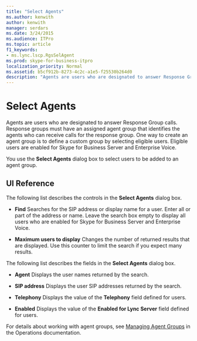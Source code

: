 ```yaml
---
title: "Select Agents"
ms.author: kenwith
author: kenwith
manager: serdars
ms.date: 3/24/2015
ms.audience: ITPro
ms.topic: article
f1_keywords:
- ms.lync.lscp.RgsSelAgent
ms.prod: skype-for-business-itpro
localization_priority: Normal
ms.assetid: b5cf912b-8273-4c2c-a1e5-f25530b264d0
description: "Agents are users who are designated to answer Response Group calls. Response groups must have an assigned agent group that identifies the agents who can receive calls for the response group. One way to create an agent group is to define a custom group by selecting eligible users. Eligible users are enabled for Skype for Business Server and Enterprise Voice."
---
```


# Select Agents
 
Agents are users who are designated to answer Response Group calls. Response groups must have an assigned agent group that identifies the agents who can receive calls for the response group. One way to create an agent group is to define a custom group by selecting eligible users. Eligible users are enabled for Skype for Business Server and Enterprise Voice. 
  
You use the **Select Agents** dialog box to select users to be added to an agent group.
  
## UI Reference

The following list describes the controls in the **Select Agents** dialog box.
  
- **Find** Searches for the SIP address or display name for a user. Enter all or part of the address or name. Leave the search box empty to display all users who are enabled for Skype for Business Server and Enterprise Voice.
    
- **Maximum users to display** Changes the number of returned results that are displayed. Use this counter to limit the search if you expect many results.
    
The following list describes the fields in the **Select Agents** dialog box.
  
- **Agent** Displays the user names returned by the search.
    
- **SIP address** Displays the user SIP addresses returned by the search.
    
- **Telephony** Displays the value of the **Telephony** field defined for users.
    
- **Enabled** Displays the value of the **Enabled for Lync Server** field defined for users.
    
For details about working with agent groups, see [Managing Agent Groups](http://technet.microsoft.com/library/36084cdc-38f1-4c45-922f-f81c7e86210c.aspx) in the Operations documentation.
  

